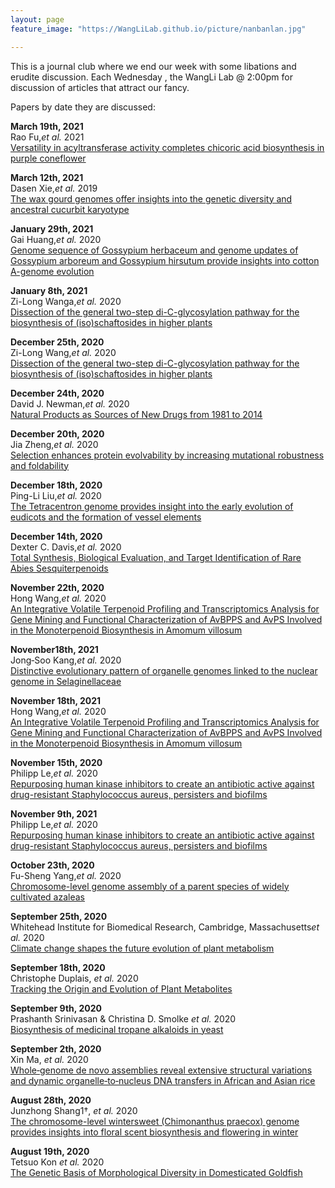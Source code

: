 ```yaml
---
layout: page
feature_image: "https://WangLiLab.github.io/picture/nanbanlan.jpg"

---
```


This is a journal club where we end our week with some libations and erudite discussion. Each Wednesday , the WangLi Lab @ 2:00pm for discussion of articles that attract our fancy. 

Papers by date they are discussed:


<b>March 19th, 2021</b><br />
Rao Fu,<i>et al.</i> 2021<br />
<a href="https://www.nature.com/articles/s41467-021-21853-6">Versatility in acyltransferase activity completes chicoric acid biosynthesis in purple coneflower</a>


<b>March 12th, 2021</b><br />
Dasen Xie,<i>et al.</i> 2019<br />
<a href="https://doi.org/10.1038/s41467-019-13185-3">The wax gourd genomes offer insights into the genetic diversity and ancestral cucurbit karyotype</a>

<b>January 29th, 2021</b><br />
Gai Huang,<i>et al.</i> 2020<br />
<a href="https://pubmed.ncbi.nlm.nih.gov/32284579/">Genome sequence of Gossypium herbaceum and genome updates of Gossypium arboreum and Gossypium hirsutum provide insights into cotton A-genome evolution</a>

<b>January 8th, 2021</b><br />
Zi-Long Wanga,<i>et al.</i> 2020<br />
<a href="https://www.pnas.org/content/suppl/2020/11/13/2012745117.DCSupplemental">Dissection of the general two-step di-C-glycosylation
pathway for the biosynthesis of (iso)schaftosides in higher plants</a>

<b>December 25th, 2020</b><br />
Zi-Long Wang,<i>et al.</i> 2020<br />
<a href="https://www.pnas.org/content/suppl/2020/11/13/2012745117.DCSupplemental">Dissection of the general two-step di-C-glycosylation pathway for the biosynthesis of (iso)schaftosides in
higher plants</a>

<b>December 24th, 2020</b><br />
David J. Newman,<i>et al.</i> 2020<br />
<a href="https://pubs.acs.org/doi/10.1021/acs.jnatprod.5b01055">Natural Products as Sources of New Drugs from 1981 to 2014</a>

<b>December 20th, 2020</b><br />
Jia Zheng,<i>et al.</i> 2020<br />
<a href="https://science.sciencemag.org/content/370/6521/eabb5962">Selection enhances protein evolvability by increasing
mutational robustness and foldability</a>

<b>December 18th, 2020</b><br />
Ping-Li Liu,<i>et al.</i> 2020<br />
<a href="https://genomebiology.biomedcentral.com/articles/10.1186/s13059-020-02198-7">The Tetracentron genome provides insight into the early evolution of eudicots and the formation of vessel elements</a>

<b>December 14th, 2020</b><br />
Dexter C. Davis,<i>et al.</i> 2020<br />
<a href="https://pubs.acs.org/doi/10.1021/jacs.8b07652">Total Synthesis, Biological Evaluation, and Target Identification of Rare Abies Sesquiterpenoids</a>

<b>November 22th, 2020</b><br />
Hong Wang,<i>et al.</i> 2020<br />
<a href="https://www.frontiersin.org/articles/10.3389/fpls.2018.00846/full">An Integrative Volatile Terpenoid Profiling and Transcriptomics Analysis for Gene Mining and Functional Characterization of AvBPPS and AvPS Involved in the Monoterpenoid Biosynthesis in Amomum villosum</a>

<b>November18th, 2021</b><br />
Jong‐Soo Kang,<i>et al.</i> 2020<br />
<a href="https://onlinelibrary.wiley.com/doi/10.1111/tpj.15028">Distinctive evolutionary pattern of organelle genomes linked to the nuclear genome in Selaginellaceae</a>

<b>November 18th, 2021</b><br />
Hong Wang,<i>et al.</i> 2020<br />
<a href="https://www.frontiersin.org/articles/10.3389/fpls.2018.00846/full">An Integrative Volatile Terpenoid Profiling and Transcriptomics Analysis for Gene Mining and Functional Characterization of AvBPPS and AvPS Involved in the Monoterpenoid Biosynthesis in Amomum villosum</a>

<b>November 15th, 2020</b><br />
Philipp Le,<i>et al.</i> 2020<br />
<a href="https://www.nature.com/articles/s41557-019-0378-7">Repurposing human kinase inhibitors to create an antibiotic active against drug-resistant Staphylococcus aureus, persisters and biofilms</a>

<b>November 9th, 2021</b><br />
Philipp Le,<i>et al.</i> 2020<br />
<a href="https://pubmed.ncbi.nlm.nih.gov/31844194/">Repurposing human kinase inhibitors to create an antibiotic active against drug-resistant Staphylococcus aureus, persisters 
and biofilms</a>

<b>October 23th, 2020</b><br />
Fu-Sheng Yang,<i>et al.</i> 2020<br />
<a href="https://www.nature.com/articles/s41467-020-18771-4">Chromosome-level genome assembly of a parent
species of widely cultivated azaleas</a>

<b>September 25th, 2020</b><br />
Whitehead Institute for Biomedical Research,
Cambridge, Massachusetts<i>et al.</i> 2020<br />
<a href="https://publons.com/publon/10.1002/ggn2.10022/">Climate change shapes the future evolution of plant
metabolism</a>

<b>September 18th, 2020</b><br />
Christophe Duplais, <i>et al.</i> 2020<br />
<a href="https://www.ncbi.nlm.nih.gov/pubmed/32896488">Tracking the Origin and Evolution of Plant Metabolites</a>

<b>September 9th, 2020</b><br />
Prashanth Srinivasan & Christina D. Smolke <i>et al.</i> 2020<br />
<a href="https://www.nature.com/articles/s41586-020-2650-9">Biosynthesis of medicinal tropane alkaloids in yeast</a>

<b>September 2th, 2020</b><br />
Xin Ma, <i>et al.</i> 2020<br />
<a href="https://onlinelibrary.wiley.com/doi/10.1111/tpj.14946">Whole‐genome de novo assemblies reveal extensive structural variations and dynamic organelle‐to‐nucleus DNA transfers in African and Asian rice</a>

<b>August 28th, 2020</b><br />
Junzhong Shang1†, <i>et al.</i> 2020<br />
<a href="https://doi.org/10.1186/s13059-020-02088-y">The chromosome-level wintersweet (Chimonanthus praecox) genome provides insights into floral scent biosynthesis and flowering in winter</a>


<b>August 19th, 2020</b><br />
Tetsuo Kon <i>et al.</i> 2020<br />
<a href="https://www.sciencedirect.com/science/article/pii/S0960982220305480">The Genetic Basis of Morphological Diversity in Domesticated Goldfish</a>
